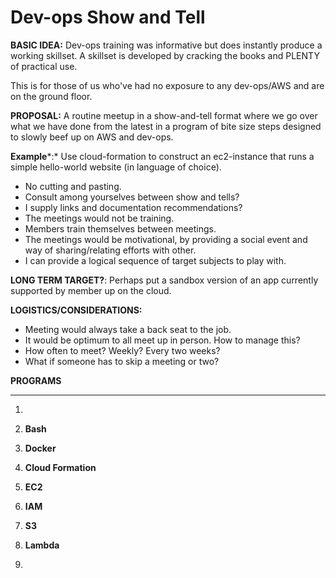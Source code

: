 # **Dev-ops Show and Tell**

 

**BASIC  IDEA:** Dev-ops training was informative but does instantly produce a working skillset.
A skillset is developed by cracking the books and PLENTY of practical use. 

This is for those of us who've had no exposure to any dev-ops/AWS and are on the ground floor.

**PROPOSAL:**  A routine meetup in a show-and-tell format where we go over what we have done from the latest in a program of bite size steps designed to slowly beef up on AWS and dev-ops.

**Example***:*  Use cloud-formation to construct an ec2-instance that runs a simple hello-world website  (in language of choice).

-  No cutting and pasting.
- Consult among yourselves between show and tells?
- I supply links and documentation recommendations?
- The meetings would not be training.
- Members train themselves between meetings.
- The meetings would be motivational, by providing a social event and way of sharing/relating efforts with other.
- I can provide a logical sequence of target subjects to play with.



**LONG TERM TARGET?**: Perhaps put a sandbox version of an app currently supported by member up on the cloud.

 

**LOGISTICS/CONSIDERATIONS:**

-  Meeting would always take a back seat to the job.
- It would be optimum to all meet up in person. How to manage this?
- How often to meet? Weekly? Every two weeks?
-  What if someone has to skip a meeting or two?

 

**PROGRAMS**

------

1. [**Git**]: (git.md)

2. **Bash**

3. **Docker**

4. **Cloud Formation**

5. **EC2**

6. **IAM**

7. **S3**

8. **Lambda**

9. 

